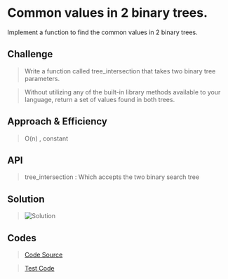 # Common values in 2 binary trees.
Implement a function to find the common values in 2 binary trees.


## Challenge

> Write a function called tree_intersection that takes two binary tree parameters.

> Without utilizing any of the built-in library methods available to your language, return a set of values found in both trees.

## Approach & Efficiency
> O(n) , constant 

## API
> tree_intersection : Which accepts the two binary search tree

## Solution
> ![Solution]()



## Codes
> [Code Source](https://github.com/skadariya/data-structures-and-algorithms/blob/master/code-challenges/401/src/main/java/codeChallenge/tree_intersection/TreeIntersection.java)

> [Test Code](https://github.com/skadariya/data-structures-and-algorithms/blob/master/code-challenges/401/src/test/java/codeChallenge/tree_intersection/TreeIntersectionTest.java)
